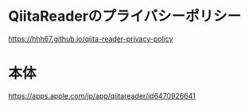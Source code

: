 # QiitaReaderのプライバシーポリシー

https://hhh67.github.io/qiita-reader-privacy-policy

# 本体

https://apps.apple.com/jp/app/qiitareader/id6470926641
